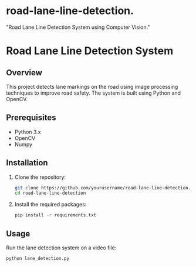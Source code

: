 # road-lane-line-detection.
 "Road Lane Line Detection System using Computer Vision."

# Road Lane Line Detection System

## Overview
This project detects lane markings on the road using image processing techniques to improve road safety. The system is built using Python and OpenCV.

## Prerequisites
- Python 3.x
- OpenCV
- Numpy

## Installation
1. Clone the repository:
    ```bash
    git clone https://github.com/yourusername/road-lane-line-detection.git
    cd road-lane-line-detection
    ```
2. Install the required packages:
    ```bash
    pip install -r requirements.txt
    ```

## Usage
Run the lane detection system on a video file:
```bash
python lane_detection.py

